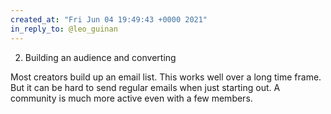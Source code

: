 ```yaml
---
created_at: "Fri Jun 04 19:49:43 +0000 2021"
in_reply_to: @leo_guinan
---
```


2. Building an audience and converting

Most creators build up an email list. This works well over a long time frame. But it can be hard to send regular emails when just starting out. A community is much more active even with a few members.